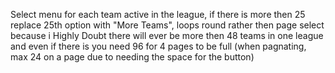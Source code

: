 Select menu for each team active in the league, if there is more then 25 replace 25th option with "More Teams", loops round rather then page select because i Highly Doubt there will ever be more then 48 teams in one league and even if there is you need 96 for 4 pages to be full (when pagnating, max 24 on a page due to needing the space for the button)